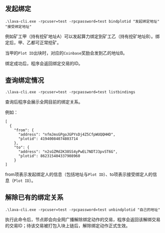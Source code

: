 ## 发起绑定
```
.\lava-cli.exe -rpcuser=test -rpcpassword=test bindplotid "发起绑定地址" "接受绑定地址"
```
例如矿工甲（持有挖矿地址A）可以发起算力绑定到矿工乙（持有挖矿地址B）。绑定后，甲、乙都可正常挖矿。

当甲的`Plot ID`出块时，对应的`Coinbase`奖励会发到乙的地址B。

绑定成功后，程序会返回绑定交易的ID。


## 查询绑定情况
```
.\lava-cli.exe -rpcuser=test -rpcpassword=test listbindings 
```
查询后程序会展示全网目前的绑定关系。

例如：
```
[
  {
    "from": {
      "address": "nfmJmsGPgoJGPYsDj4Z5CfpWUQQHHD",
      "plotid": 41940084074803714
    },
    "to": {
      "address": "n2sGZMd2K38SS4yPwEL7NDTJ3pvST6G",
      "plotid": 862315404337908960
    }
]
```
from项表示发起绑定人的信息（包括地址与`Plot ID`）、to项表示接受绑定人的信息（`Plot ID`）。


## 解除已有的绑定关系
```
.\lava-cli.exe -rpcuser=test -rpcpassword=test unbindplotid "自己的地址"
```
执行此命令后，节点即会向全网广播解除绑定动作的交易，程序会返回该解绑交易的交易ID；待该交易被打包入块上链后，解除绑定动作正式生效。



